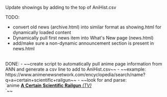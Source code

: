 Update showings by adding to the top of AniHist.csv

TODO:
- convert old news (archive.html) into similar format as showing.html for dynamically loaded content
- Dynamically pull first news item into What's New page (news.html)
- add/make sure a non-dynamic announcement section is present in news.html
<br />
DONE:
- ~~create script to automatically pull anime page information from ANN and generate a csv line to add to AniHist.csv~~
  - ~~example: https://www.animenewsnetwork.com/encyclopedia/search/name?q=a+certain+scientific+railgun~~
  - ~~look for and parse:  <br/>`anime <a href="/encyclopedia/anime.php?id=10706"><b>A</b> <b>Certain</b> <b>Scientific</b> <b>Railgun</b><i> (TV)</i></a><br>`~~
